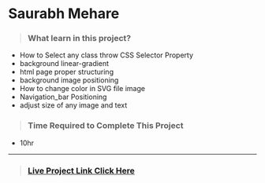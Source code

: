 #  **Saurabh Mehare**

>### What learn in this project?
- How to Select any class throw CSS  Selector Property
- background linear-gradient
- html page proper structuring
- background image positioning
- How to  change color in SVG file image 
- Navigation_bar Positioning
- adjust size of any image and text


>### Time Required to Complete This Project
- 10hr 

---
>### [Live Project Link Click Here ](https://project11-productDesign.netlify.app/)
